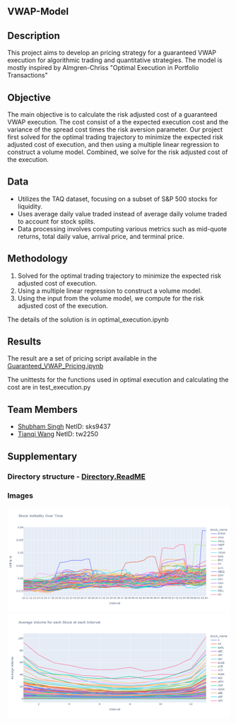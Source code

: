 ## VWAP-Model

## Description

This project aims to develop an pricing strategy for a guaranteed VWAP execution for algorithmic trading and quantitative strategies. The model is mostly inspired by Almgren-Chriss "Optimal Execution in Portfolio Transactions"

## Objective

The main objective is to calculate the risk adjusted cost of a guaranteed VWAP execution. The cost consist of a the expected execution cost and the variance of the spread cost times the risk aversion parameter. Our project first solved for the optimal trading trajectory to minimize the expected risk adjusted cost of execution, and then using a multiple linear regression to construct a volume model. Combined, we solve for the risk adjusted cost of the execution. 

## Data

- Utilizes the TAQ dataset, focusing on a subset of S&P 500 stocks for liquidity.
- Uses average daily value traded instead of average daily volume traded to account for stock splits.
- Data processing involves computing various metrics such as mid-quote returns, total daily value, arrival price, and terminal price.

## Methodology
1. Solved for the optimal trading trajectory to minimize the expected risk adjusted cost of execution.
2. Using a multiple linear regression to construct a volume model.
3. Using the input from the volume model, we compute for the risk adjusted cost of the execution.

The details of the solution is in optimal_execution.ipynb

## Results
The result are a set of pricing script available in the [Guaranteed_VWAP_Pricing.ipynb](https://github.com/ssnyu/VWAP-Model/blob/main/Guaranteed_VWAP_Pricing.ipynb)

The unittests for the functions used in optimal execution and calculating the cost are in test_execution.py

## Team Members

- [Shubham Singh](https://github.com/ssnyu) NetID: sks9437
- [Tianqi Wang](https://github.com/foggyleo) NetID: tw2250


## Supplementary 

### Directory structure - [Directory.ReadME](https://github.com/ssnyu/Market-Impact-Model/blob/main/Directory.md)

### Images

![Stock Volatility](Data/stock_volitality.png)
![Volume Plot](Data/volume_plot.png)
